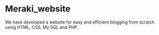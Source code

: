 # Meraki_website
We have developed a website for easy and efficient blogging from scratch using  HTML, CSS, My SQL and PHP.
